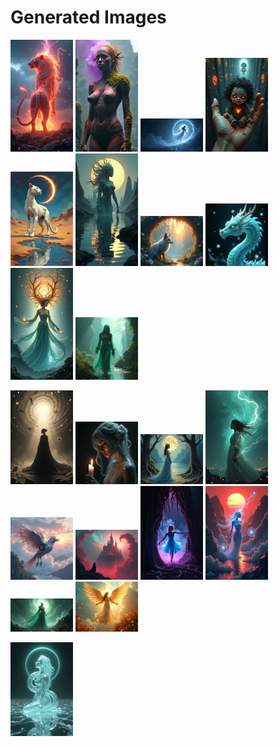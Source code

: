# Generated Images



<img src="2025_06_26_01.png" width="100"/> <img src="2025_06_26_02.png" width="100"/> <img src="2025_06_26_03.png" width="100"/> <img src="2025_06_26_04.png" width="100"/> <img src="2025_06_26_05.png" width="100"/> <img src="2025_06_26_06.png" width="100"/> <img src="2025_06_26_07.png" width="100"/> <img src="2025_06_26_08.png" width="100"/> <img src="2025_06_26_09.png" width="100"/> <img src="2025_06_26_10.png" width="100"/>

<img src="2025_06_26_11.png" width="100"/> <img src="2025_06_26_12.png" width="100"/> <img src="2025_06_26_13.png" width="100"/> <img src="2025_06_26_14.png" width="100"/> <img src="2025_06_26_15.png" width="100"/> <img src="2025_06_26_16.png" width="100"/> <img src="2025_06_26_17.png" width="100"/> <img src="2025_06_26_18.png" width="100"/> <img src="2025_06_26_19.png" width="100"/> <img src="2025_06_26_20.png" width="100"/>

<img src="2025_06_26_21.png" width="100"/>